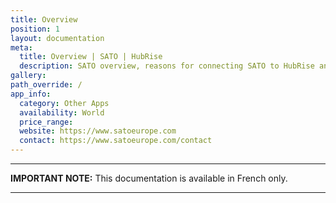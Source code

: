 ```yaml
---
title: Overview
position: 1
layout: documentation
meta:
  title: Overview | SATO | HubRise
  description: SATO overview, reasons for connecting SATO to HubRise and summary of integrated features. Synchronise data between your intelligent SATO printer and your apps.
gallery:
path_override: /
app_info:
  category: Other Apps
  availability: World
  price_range:
  website: https://www.satoeurope.com
  contact: https://www.satoeurope.com/contact
---
```


---

**IMPORTANT NOTE:** This documentation is available <Link to="/fr/apps/sato" addLocalePrefix={false}>in French only</Link>.

---
